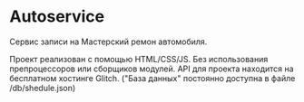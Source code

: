 # Autoservice

Сервис записи на Мастерский ремон автомобиля.

Проект реализован с помощью HTML/CSS/JS. Без использования препроцессоров или сборщиков модулей.
API для проекта находится на бесплатном хостинге Glitch. ("База данных" постоянно доступна в файле /db/shedule.json)
